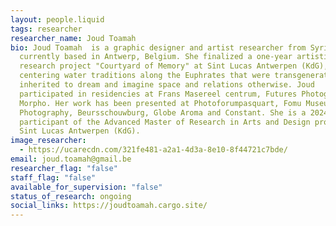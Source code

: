 ```yaml
---
layout: people.liquid
tags: researcher
researcher_name: Joud Toamah
bio: Joud Toamah  is a graphic designer and artist researcher from Syria
  currently based in Antwerp, Belgium. She finalized a one-year artistic
  research project "Courtyard of Memory" at Sint Lucas Antwerpen (KdG),
  centering water traditions along the Euphrates that were transgenerationally
  inherited to dream and imagine space and relations otherwise. Joud
  participated in residencies at Frans Masereel centrum, Futures Photography and
  Morpho. Her work has been presented at Photoforumpasquart, Fomu Museum of
  Photography, Beursschouwburg, Globe Aroma and Constant. She is a 2024-2025
  participant of the Advanced Master of Research in Arts and Design program at
  Sint Lucas Antwerpen (KdG).
image_researcher:
  - https://ucarecdn.com/321fe481-a2a1-4d3a-8e10-8f44721c7bde/
email: joud.toamah@gmail.be
researcher_flag: "false"
staff_flag: "false"
available_for_supervision: "false"
status_of_research: ongoing
social_links: https://joudtoamah.cargo.site/
---
```

